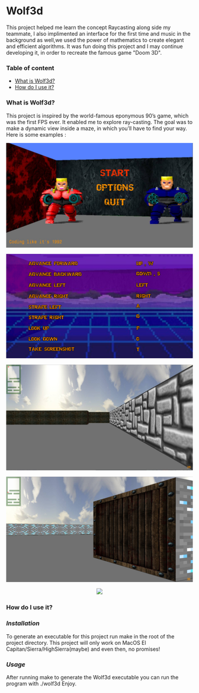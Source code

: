 # Wolf3d
This project helped me learn the concept Raycasting along side my teammate, I also implimented an interface
for the first time and music in the background as well,we used the power of mathematics to create elegant and efficient
algorithms. It was fun doing this project and I may continue developing it, in order to recreate the famous game "Doom 3D".

### Table of content
* [What is Wolf3d?](#what-is-Wolf3d)
* [How do I use it?](#how-do-i-use-it)


### What is Wolf3d?
This project is inspired by the world-famous eponymous 90’s game, which
was the first FPS ever. It enabled me to explore ray-casting. The goal was to
make a dynamic view inside a maze, in which you’ll have to find your way.
Here is some examples :

![Wolf3d1:](https://github.com/abidaaa/wolf3d/blob/master/Images/1.png)

![Wolf3d2:](https://github.com/abidaaa/wolf3d/blob/master/Images/2.png)

![Wolf3d3:](https://github.com/abidaaa/wolf3d/blob/master/Images/3.png)

![Wolf3d4:](https://github.com/abidaaa/wolf3d/blob/master/Images/4.png)

<div style="text-align:center"><img src="https://github.com/abidaaa/wolf3d/blob/master/Images/wolf3d.gif" /></div>

### How do I use it?

### *Installation*

To generate an executable for this project run make in the root of the project directory. 
This project will only work on MacOS El Capitan/Sierra/HighSierra(maybe) and even then, no promises!

### *Usage*

After running make to generate the Wolf3d executable you can run the program with ./wolf3d
Enjoy.